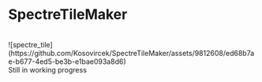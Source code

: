 ﻿# SpectreTileMaker 
<br>
![spectre_tile](https://github.com/Kosovircek/SpectreTileMaker/assets/9812608/ed68b7ae-b677-4ed5-be3b-e1bae093a8d6)
<br>
Still in working progress
